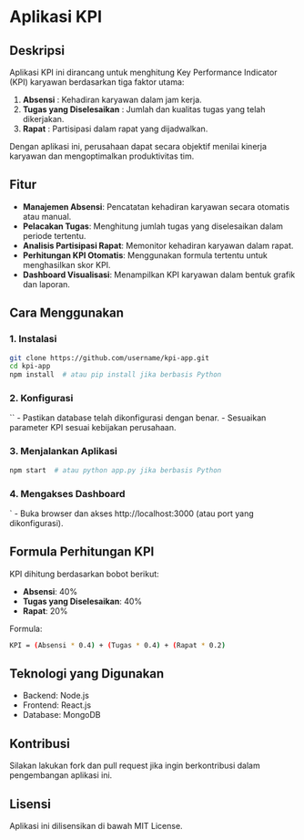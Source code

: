 # Aplikasi KPI

## Deskripsi

Aplikasi KPI ini dirancang untuk menghitung Key Performance Indicator (KPI) karyawan berdasarkan tiga faktor utama:

  1. **Absensi** : Kehadiran karyawan dalam jam kerja.
  2. **Tugas yang Diselesaikan** : Jumlah dan kualitas tugas yang telah dikerjakan.
  3. **Rapat** : Partisipasi dalam rapat yang dijadwalkan.

Dengan aplikasi ini, perusahaan dapat secara objektif menilai kinerja karyawan dan mengoptimalkan produktivitas tim.

## Fitur
  - **Manajemen Absensi**: Pencatatan kehadiran karyawan secara otomatis atau manual.
  - **Pelacakan Tugas**: Menghitung jumlah tugas yang diselesaikan dalam periode tertentu.
  - **Analisis Partisipasi Rapat**: Memonitor kehadiran karyawan dalam rapat.
  - **Perhitungan KPI Otomatis**: Menggunakan formula tertentu untuk menghasilkan skor KPI.
  - **Dashboard Visualisasi**: Menampilkan KPI karyawan dalam bentuk grafik dan laporan.

## Cara Menggunakan
### 1. Instalasi
```sh
git clone https://github.com/username/kpi-app.git
cd kpi-app
npm install  # atau pip install jika berbasis Python
```
### 2. Konfigurasi
``
      - Pastikan database telah dikonfigurasi dengan benar.
      - Sesuaikan parameter KPI sesuai kebijakan perusahaan.
      
### 3. Menjalankan Aplikasi
```sh
npm start  # atau python app.py jika berbasis Python
```
### 4. Mengakses Dashboard
`
      - Buka browser dan akses http://localhost:3000 (atau port yang dikonfigurasi).
## Formula Perhitungan KPI
KPI dihitung berdasarkan bobot berikut:
  - **Absensi**: 40%
  - **Tugas yang Diselesaikan**: 40%
  - **Rapat**: 20%

Formula:
```sh
KPI = (Absensi * 0.4) + (Tugas * 0.4) + (Rapat * 0.2)
```
## Teknologi yang Digunakan
  - Backend: Node.js
  - Frontend: React.js
  - Database: MongoDB

## Kontribusi
  Silakan lakukan fork dan pull request jika ingin berkontribusi dalam pengembangan aplikasi ini.

## Lisensi
Aplikasi ini dilisensikan di bawah MIT License.
